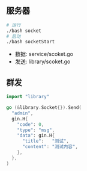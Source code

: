 ## 服务器
```bash
# 运行
./bash socket
# 启动
./bash socketStart
```
- 数据: service/scoket.go
- 发送: library/scoket.go

## 群发
```go
import "library"

go (&library.Socket{}).Send(
  "admin",
  gin.H{
    "code": 0,
    "type": "msg",
    "data": gin.H{
      "title":   "测试",
      "content": "测试内容",
    },
  },
)
```
